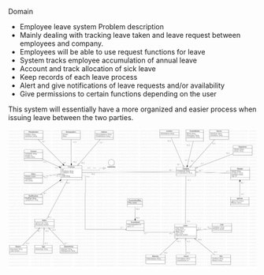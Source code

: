 Domain
-	Employee leave system
Problem description
-	Mainly dealing with tracking leave taken and leave request between employees and company.
-	Employees will be able to use request functions for leave
-	System tracks employee accumulation of annual leave
-	Account and track allocation of sick leave
-	Keep records of each leave process 
-	Alert and give notifications of leave requests and/or availability 
-	Give permissions to certain functions depending on the user

This system will essentially have a more organized and easier process when issuing leave between the two parties.

![](model.jpg)